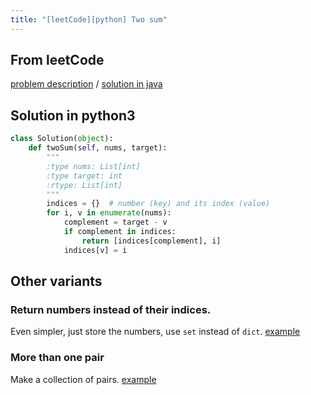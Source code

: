 ```yaml
---
title: "[leetCode][python] Two sum"
---
```


## From leetCode
[problem description](https://leetcode.com/problems/two-sum/description/)
/
[solution in java](https://leetcode.com/problems/two-sum/solution/#approach-3-one-pass-hash-table)


## Solution in python3
```python
class Solution(object):
    def twoSum(self, nums, target):
        """
        :type nums: List[int]
        :type target: int
        :rtype: List[int]
        """
        indices = {}  # number (key) and its index (value)
        for i, v in enumerate(nums):
            complement = target - v
            if complement in indices:
                return [indices[complement], i]
            indices[v] = i
```

## Other variants

### Return numbers instead of their indices. 
Even simpler, just store the numbers, use `set` instead of `dict`. [example](https://www.geeksforgeeks.org/given-an-array-a-and-a-number-x-check-for-pair-in-a-with-sum-as-x/)

### More than one pair
Make a collection of pairs. [example](https://coderbyte.com/algorithm/two-sum-problem)